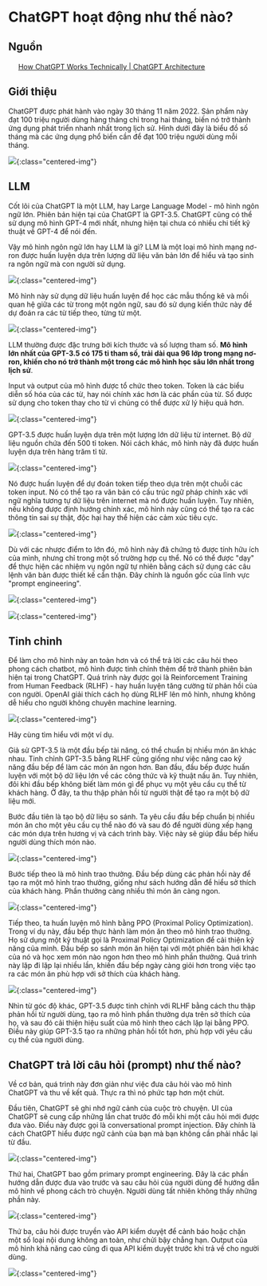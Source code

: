 # ChatGPT hoạt động như thế nào?

## Nguồn

<img src="../../assets/images/bytebytego.png" width="16" height="16"/> [How ChatGPT Works Technically | ChatGPT Architecture](https://www.youtube.com/watch?v=bSvTVREwSNw)

## Giới thiệu

ChatGPT được phát hành vào ngày 30 tháng 11 năm 2022. Sản phẩm này đạt 100 triệu người dùng hàng tháng chỉ trong hai tháng, biến nó trở thành ứng dụng phát triển nhanh nhất trong lịch sử. Hình dưới đây là biểu đồ số tháng mà các ứng dụng phổ biến cần để đạt 100 triệu người dùng mỗi tháng.

![](../assets/ByteByteGo/how-chatgpt-works/figure1.png){:class="centered-img"}

## LLM

Cốt lõi của ChatGPT là một LLM, hay Large Language Model - mô hình ngôn ngữ lớn. Phiên bản hiện tại của ChatGPT là GPT-3.5. ChatGPT cũng có thể sử dụng mô hình GPT-4 mới nhất, nhưng hiện tại chưa có nhiều chi tiết kỹ thuật về GPT-4 để nói đến.

Vậy mô hình ngôn ngữ lớn hay LLM là gì? LLM là một loại mô hình mạng nơ-ron được huấn luyện dựa trên lượng dữ liệu văn bản lớn để hiểu và tạo sinh ra ngôn ngữ mà con người sử dụng. 

![](../assets/ByteByteGo/how-chatgpt-works/figure2.png){:class="centered-img"}

Mô hình này sử dụng dữ liệu huấn luyện để học các mẫu thống kê và mối quan hệ giữa các từ trong một ngôn ngữ, sau đó sử dụng kiến thức này để dự đoán ra các từ tiếp theo, từng từ một.

![](../assets/ByteByteGo/how-chatgpt-works/figure3.png){:class="centered-img"}

LLM thường được đặc trưng bởi kích thước và số lượng tham số. **Mô hình lớn nhất của GPT-3.5 có 175 tỉ tham số, trải dài qua 96 lớp trong mạng nơ-ron, khiến cho nó trở thành một trong các mô hình học sâu lớn nhất trong lịch sử**. 

Input và output của mô hình được tổ chức theo token. Token là các biểu diễn số hóa của các từ, hay nói chính xác hơn là các phần của từ. Số được sử dụng cho token thay cho từ vì chúng có thể được xử lý hiệu quả hơn. 

![](../assets/ByteByteGo/how-chatgpt-works/figure4.png){:class="centered-img"}

GPT-3.5 được huấn luyện dựa trên một lượng lớn dữ liệu từ internet. Bộ dữ liệu nguồn chứa đến 500 tỉ token. Nói cách khác, mô hình này đã được huấn luyện dựa trên hàng trăm tỉ từ. 

![](../assets/ByteByteGo/how-chatgpt-works/figure5.png){:class="centered-img"}

Nó được huấn luyện để dự đoán token tiếp theo dựa trên một chuỗi các token input. Nó có thể tạo ra văn bản có cấu trúc ngữ pháp chính xác với ngữ nghĩa tương tự dữ liệu trên internet mà nó được huấn luyện. Tuy nhiên, nếu không được định hướng chính xác, mô hình này cũng có thể tạo ra các thông tin sai sự thật, độc hại hay thể hiện các cảm xúc tiêu cực.

![](../assets/ByteByteGo/how-chatgpt-works/figure6.png){:class="centered-img"}

Dù với các nhược điểm to lớn đó, mô hình này đã chứng tỏ được tính hữu ích của mình, nhưng chỉ trong một số trường hợp cụ thể. Nó có thể được "dạy" để thực hiện các nhiệm vụ ngôn ngữ tự nhiên bằng cách sử dụng các câu lệnh văn bản được thiết kế cẩn thận. Đây chính là nguồn gốc của lĩnh vực "prompt engineering".

![](../assets/ByteByteGo/how-chatgpt-works/figure7.png){:class="centered-img"}

![](../assets/ByteByteGo/how-chatgpt-works/figure8.png){:class="centered-img"}

## Tinh chỉnh

Để làm cho mô hình này an toàn hơn và có thể trả lời các câu hỏi theo phong cách chatbot, mô hình được tinh chỉnh thêm để trở thành phiên bản hiện tại trong ChatGPT. Quá trình này được gọi là Reinforcement Training from Human Feedback (RLHF) - hay huấn luyện tăng cường từ phản hồi của con người. OpenAI giải thích cách họ dùng RLHF lên mô hình, nhưng không dễ hiểu cho người không chuyên machine learning.

![](../assets/ByteByteGo/how-chatgpt-works/figure9.png){:class="centered-img"}

Hãy cùng tìm hiểu với một ví dụ. 

Giả sử GPT-3.5 là một đầu bếp tài năng, có thể chuẩn bị nhiều món ăn khác nhau. Tinh chỉnh GPT-3.5 bằng RLHF cũng giống như việc nâng cao kỹ năng đầu bếp để làm các món ăn ngon hơn. Ban đầu, đầu bếp được huấn luyện với một bộ dữ liệu lớn về các công thức và kỹ thuật nấu ăn. Tuy nhiên, đôi khi đầu bếp không biết làm món gì để phục vụ một yêu cầu cụ thể từ khách hàng. Ở đây, ta thu thập phản hồi từ người thật để tạo ra một bộ dữ liệu mới. 

Bước đầu tiên là tạo bộ dữ liệu so sánh. Ta yêu cầu đầu bếp chuẩn bị nhiều món ăn cho một yêu cầu cụ thể nào đó và sau đó để người dùng xếp hạng các món dựa trên hương vị và cách trình bày. Việc này sẽ giúp đầu bếp hiểu người dùng thích món nào. 

![](../assets/ByteByteGo/how-chatgpt-works/figure10.png){:class="centered-img"}

Bước tiếp theo là mô hình trao thưởng. Đầu bếp dùng các phản hồi này để tạo ra một mô hình trao thưởng, giống như sách hướng dẫn để hiểu sở thích của khách hàng. Phần thưởng càng nhiều thì món ăn càng ngon. 

![](../assets/ByteByteGo/how-chatgpt-works/figure11.png){:class="centered-img"}

Tiếp theo, ta huấn luyện mô hình bằng PPO (Proximal Policy Optimization). Trong ví dụ này, đầu bếp thực hành làm món ăn theo mô hình trao thưởng. Họ sử dụng một kỹ thuật gọi là Proximal Policy Optimization để cải thiện kỹ năng của mình. Đầu bếp so sánh món ăn hiện tại với một phiên bản hơi khác của nó và học xem món nào ngon hơn theo mô hình phần thưởng. Quá trình này lặp đi lặp lại nhiều lần, khiến đầu bếp ngày càng giỏi hơn trong việc tạo ra các món ăn phù hợp với sở thích của khách hàng.

![](../assets/ByteByteGo/how-chatgpt-works/figure12.png){:class="centered-img"}

Nhìn từ góc độ khác, GPT-3.5 được tinh chỉnh với RLHF bằng cách thu thập phản hồi từ người dùng, tạo ra mô hình phần thưởng dựa trên sở thích của họ, và sau đó cải thiện hiệu suất của mô hình theo cách lặp lại bằng PPO. Điều này giúp GPT-3.5 tạo ra những phản hồi tốt hơn, phù hợp với yêu cầu cụ thể của người dùng.

## ChatGPT trả lời câu hỏi (prompt) như thế nào?

Về cơ bản, quá trình này đơn giản như việc đưa câu hỏi vào mô hình ChatGPT và thu về kết quả. Thực ra thì nó phức tạp hơn một chút. 

Đầu tiên, ChatGPT sẽ ghi nhớ ngữ cảnh của cuộc trò chuyện. UI của ChatGPT sẽ cung cấp những lần chat trước đó mỗi khi một câu hỏi mới được đưa vào. Điều này được gọi là conversational prompt injection. Đây chính là cách ChatGPT hiểu được ngữ cảnh của bạn mà bạn không cần phải nhắc lại từ đầu.

![](../assets/ByteByteGo/how-chatgpt-works/figure13.png){:class="centered-img"}

Thứ hai, ChatGPT bao gồm primary prompt engineering. Đây là các phần hướng dẫn được đưa vào trước và sau câu hỏi của người dùng để hướng dẫn mô hình về phong cách trò chuyện. Người dùng tất nhiên không thấy những phần này.

![](../assets/ByteByteGo/how-chatgpt-works/figure14.png){:class="centered-img"}

Thứ ba, câu hỏi được truyền vào API kiểm duyệt để cảnh báo hoặc chặn một số loại nội dung không an toàn, như chửi bậy chẳng hạn. Output của mô hình khả năng cao cũng đi qua API kiểm duyệt trước khi trả về cho người dùng.

![](../assets/ByteByteGo/how-chatgpt-works/figure15.png){:class="centered-img"}
